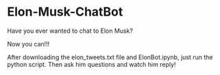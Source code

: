# Elon-Musk-ChatBot
Have you ever wanted to chat to Elon Musk?

Now you can!!!

After downloading the elon_tweets.txt file and ElonBot.ipynb, just run the python script. Then ask him questions and watch him reply!
